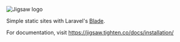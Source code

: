 ![Jigsaw logo](https://raw.githubusercontent.com/tighten/jigsaw/master/jigsaw-banner.png)

Simple static sites with Laravel's [Blade](https://laravel.com/docs/blade).

For documentation, visit https://jigsaw.tighten.co/docs/installation/
